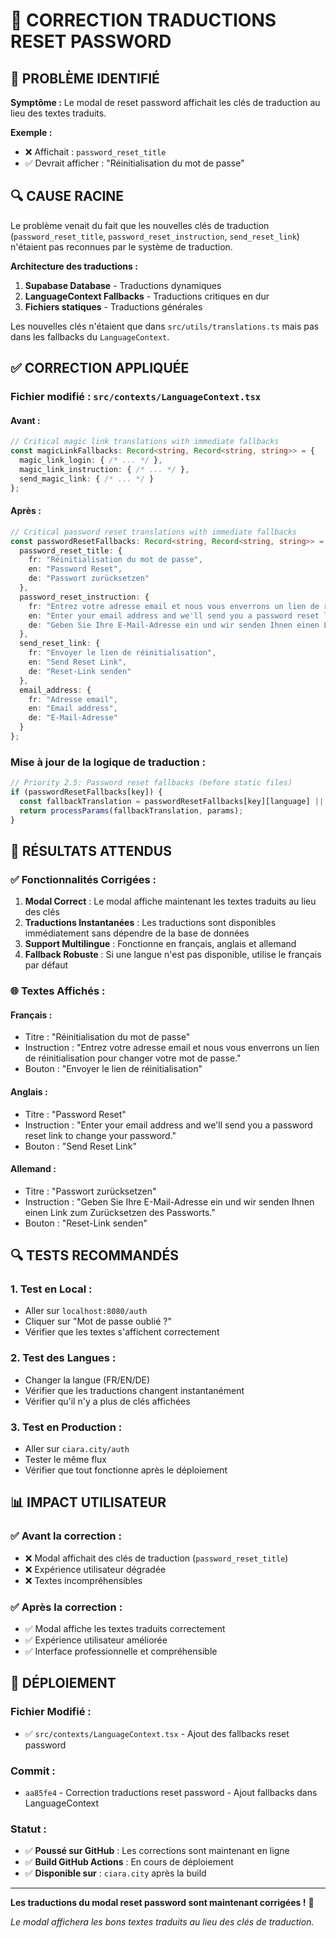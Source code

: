 # 🔧 CORRECTION TRADUCTIONS RESET PASSWORD

## 🚨 PROBLÈME IDENTIFIÉ

**Symptôme :** Le modal de reset password affichait les clés de traduction au lieu des textes traduits.

**Exemple :**
- ❌ Affichait : `password_reset_title`
- ✅ Devrait afficher : "Réinitialisation du mot de passe"

## 🔍 CAUSE RACINE

Le problème venait du fait que les nouvelles clés de traduction (`password_reset_title`, `password_reset_instruction`, `send_reset_link`) n'étaient pas reconnues par le système de traduction.

**Architecture des traductions :**
1. **Supabase Database** - Traductions dynamiques
2. **LanguageContext Fallbacks** - Traductions critiques en dur
3. **Fichiers statiques** - Traductions générales

Les nouvelles clés n'étaient que dans `src/utils/translations.ts` mais pas dans les fallbacks du `LanguageContext`.

## ✅ CORRECTION APPLIQUÉE

### **Fichier modifié :** `src/contexts/LanguageContext.tsx`

#### **Avant :**
```typescript
// Critical magic link translations with immediate fallbacks
const magicLinkFallbacks: Record<string, Record<string, string>> = {
  magic_link_login: { /* ... */ },
  magic_link_instruction: { /* ... */ },
  send_magic_link: { /* ... */ }
};
```

#### **Après :**
```typescript
// Critical password reset translations with immediate fallbacks
const passwordResetFallbacks: Record<string, Record<string, string>> = {
  password_reset_title: {
    fr: "Réinitialisation du mot de passe",
    en: "Password Reset",
    de: "Passwort zurücksetzen"
  },
  password_reset_instruction: {
    fr: "Entrez votre adresse email et nous vous enverrons un lien de réinitialisation pour changer votre mot de passe.",
    en: "Enter your email address and we'll send you a password reset link to change your password.",
    de: "Geben Sie Ihre E-Mail-Adresse ein und wir senden Ihnen einen Link zum Zurücksetzen des Passworts."
  },
  send_reset_link: {
    fr: "Envoyer le lien de réinitialisation",
    en: "Send Reset Link",
    de: "Reset-Link senden"
  },
  email_address: {
    fr: "Adresse email",
    en: "Email address", 
    de: "E-Mail-Adresse"
  }
};
```

### **Mise à jour de la logique de traduction :**

```typescript
// Priority 2.5: Password reset fallbacks (before static files)
if (passwordResetFallbacks[key]) {
  const fallbackTranslation = passwordResetFallbacks[key][language] || passwordResetFallbacks[key].fr;
  return processParams(fallbackTranslation, params);
}
```

## 🎯 RÉSULTATS ATTENDUS

### **✅ Fonctionnalités Corrigées :**

1. **Modal Correct** : Le modal affiche maintenant les textes traduits au lieu des clés
2. **Traductions Instantanées** : Les traductions sont disponibles immédiatement sans dépendre de la base de données
3. **Support Multilingue** : Fonctionne en français, anglais et allemand
4. **Fallback Robuste** : Si une langue n'est pas disponible, utilise le français par défaut

### **🌐 Textes Affichés :**

#### **Français :**
- Titre : "Réinitialisation du mot de passe"
- Instruction : "Entrez votre adresse email et nous vous enverrons un lien de réinitialisation pour changer votre mot de passe."
- Bouton : "Envoyer le lien de réinitialisation"

#### **Anglais :**
- Titre : "Password Reset"
- Instruction : "Enter your email address and we'll send you a password reset link to change your password."
- Bouton : "Send Reset Link"

#### **Allemand :**
- Titre : "Passwort zurücksetzen"
- Instruction : "Geben Sie Ihre E-Mail-Adresse ein und wir senden Ihnen einen Link zum Zurücksetzen des Passworts."
- Bouton : "Reset-Link senden"

## 🔍 TESTS RECOMMANDÉS

### **1. Test en Local :**
- Aller sur `localhost:8080/auth`
- Cliquer sur "Mot de passe oublié ?"
- Vérifier que les textes s'affichent correctement

### **2. Test des Langues :**
- Changer la langue (FR/EN/DE)
- Vérifier que les traductions changent instantanément
- Vérifier qu'il n'y a plus de clés affichées

### **3. Test en Production :**
- Aller sur `ciara.city/auth`
- Tester le même flux
- Vérifier que tout fonctionne après le déploiement

## 📊 IMPACT UTILISATEUR

### **✅ Avant la correction :**
- ❌ Modal affichait des clés de traduction (`password_reset_title`)
- ❌ Expérience utilisateur dégradée
- ❌ Textes incompréhensibles

### **✅ Après la correction :**
- ✅ Modal affiche les textes traduits correctement
- ✅ Expérience utilisateur améliorée
- ✅ Interface professionnelle et compréhensible

## 🚀 DÉPLOIEMENT

### **Fichier Modifié :**
- ✅ `src/contexts/LanguageContext.tsx` - Ajout des fallbacks reset password

### **Commit :**
- `aa85fe4` - Correction traductions reset password - Ajout fallbacks dans LanguageContext

### **Statut :**
- ✅ **Poussé sur GitHub** : Les corrections sont maintenant en ligne
- ✅ **Build GitHub Actions** : En cours de déploiement
- ✅ **Disponible sur** : `ciara.city` après la build

---

**Les traductions du modal reset password sont maintenant corrigées !** 🎉

*Le modal affichera les bons textes traduits au lieu des clés de traduction.*
